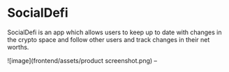 # SocialDefi
SocialDefi is an app which allows users to keep up to date with changes in the crypto space and follow other users and track changes in their net worths.

![image](frontend/assets/product screenshot.png) – 
